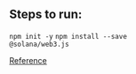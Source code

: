 ## Steps to run:
<code>npm init -y</code>
<code>npm install --save @solana/web3.js</code>

[Reference](https://openquest.xyz/quest/create-an-airdrop-program-with-solana-web3.js)